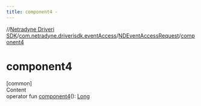 ```yaml
---
title: component4 -
---
```

//[Netradyne Driveri SDK](../../index.md)/[com.netradyne.driverisdk.eventAccess](../index.md)/[NDEventAccessRequest](index.md)/[component4](component4.md)



# component4  
[common]  
Content  
operator fun [component4](component4.md)(): [Long](https://kotlinlang.org/api/latest/jvm/stdlib/kotlin/-long/index.html)  



